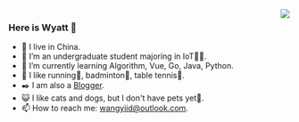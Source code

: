 <img align="right" src="https://github-readme-stats.vercel.app/api?username=hiWyatt&count_private=true&show_icons=true&theme=default" />

### Here is Wyatt 👋  
- 🔭 I live in China.
- 🏫 I’m an undergraduate student majoring in IoT👨‍💻.
- 🌱 I’m currently learning Algorithm, Vue, Go, Java, Python.
- 🔆 I like running🏃, badminton🏸, table tennis🏓. 
- ✒️ I am also a [Blogger](https://wangyi.one).
- 😺 I like cats and dogs, but I don't have pets yet🤦.
- 📫 How to reach me: wangyiid@outlook.com.


